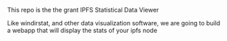 This repo is the the grant IPFS Statistical Data Viewer

Like windirstat, and other data visualization software, we are going to build a webapp that will display the stats of your ipfs node

